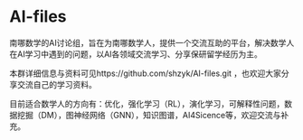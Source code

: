 # AI-files

南哪数学的AI讨论组，旨在为南哪数学人，提供一个交流互助的平台，解决数学人在AI学习中遇到的问题，以AI各领域交流学习、分享保研留学经历为主。

本群详细信息与资料可见https://github.com/shzyk/AI-files.git ，也欢迎大家分享交流自己的学习资料。

目前适合数学人的方向有：优化，强化学习（RL），演化学习，可解释性问题，数据挖掘（DM），图神经网络（GNN），知识图谱，AI4Sicence等，欢迎交流与补充。
